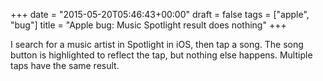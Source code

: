 +++
date = "2015-05-20T05:46:43+00:00"
draft = false
tags = ["apple", "bug"]
title = "Apple bug: Music Spotlight result does nothing"
+++
<p>I search for a music artist in Spotlight in iOS, then tap a song. The song button is highlighted to reflect the tap, but nothing else happens. Multiple taps have the same result.</p>